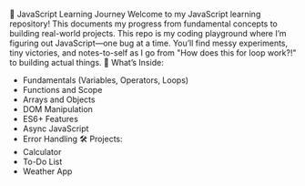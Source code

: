 🚀 JavaScript Learning Journey 
Welcome to my JavaScript learning repository! This documents my progress from fundamental concepts to building real-world projects.
This repo is my coding playground where I’m figuring out JavaScript—one bug at a time.
You’ll find messy experiments, tiny victories, and notes-to-self as I go from "How does this for loop work?!" to building actual things.
📌 What’s Inside:
- Fundamentals (Variables, Operators, Loops)
- Functions and Scope
- Arrays and Objects
- DOM Manipulation
- ES6+ Features
- Async JavaScript
- Error Handling
🛠 Projects:
- Calculator
- To-Do List
- Weather App
